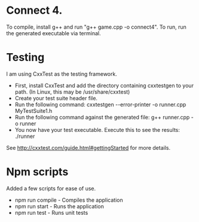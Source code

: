 # Connect 4. 

To compile, install g++ and run "g++ game.cpp -o connect4".
To run, run the generated executable via terminal.

# Testing
I am using CxxTest as the testing framework.

- First, install CxxTest and add the directory containing cxxtestgen to your path. (In Linux, this may be /usr/share/cxxtest)
- Create your test suite header file.
- Run the following command: cxxtestgen --error-printer -o runner.cpp MyTestSuite1.h
- Run the following command against the generated file: g++ runner.cpp -o runner
- You now have your test executable. Execute this to see the results: ./runner

See http://cxxtest.com/guide.html#gettingStarted for more details.

# Npm scripts
Added a few scripts for ease of use.
- npm run compile   -   Compiles the application
- npm run start     -   Runs the application
- npm run test      -   Runs unit tests
